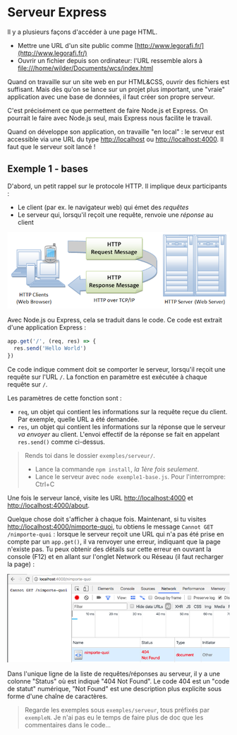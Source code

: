 # Serveur Express

Il y a plusieurs façons d'accéder à une page HTML.

* Mettre une URL d'un site public comme [http://www.legorafi.fr/](http://www.legorafi.fr/)
* Ouvrir un fichier depuis son ordinateur: l'URL ressemble alors à [file:///home/wilder/Documents/wcs/index.html](file:///home/wilder/Documents/wcs/index.html)

Quand on travaille sur un site web en pur HTML&CSS, ouvrir des fichiers est suffisant.
Mais dès qu'on se lance sur un projet plus important, une "vraie" application avec une base de données, il faut créer son propre serveur.

C'est précisément ce que permettent de faire Node.js et Express. On pourrait le faire
avec Node.js seul, mais Express nous facilite le travail.

Quand on développe son application, on travaille "en local" : le serveur est accessible via une URL du type
[http://localhost](http://localhost) ou [http://localhost:4000](http://localhost:4000). Il faut que le serveur soit lancé !

## Exemple 1 - bases

D'abord, un petit rappel sur le protocole HTTP. Il implique deux participants :

* Le client (par ex. le navigateur web) qui émet des *requêtes*
* Le serveur qui, lorsqu'il reçoit une requête, renvoie une *réponse* au client

![Illustration du protocole HTTP](wiki-images/HTTP.png)

Avec Node.js ou Express, cela se traduit dans le code. Ce code est extrait d'une application Express :

```javascript
app.get('/', (req, res) => {
  res.send('Hello World')
})
```

Ce code indique comment doit se comporter le serveur, lorsqu'il reçoit une requête sur l'URL `/`. La fonction en paramètre est exécutée à chaque requête sur `/`.

Les paramètres de cette fonction sont :

* `req`, un objet qui contient les informations sur la requête reçue du client. Par exemple, quelle URL a été demandée.
* `res`, un objet qui contient les informations sur la réponse que le serveur *va envoyer* au client. L'envoi effectif de la réponse se fait en appelant `res.send()` comme ci-dessus.

> Rends toi dans le dossier `exemples/serveur/`.
>
> * Lance la commande `npm install`, *la 1ère fois seulement*.
> * Lance le serveur avec `node exemple1-base.js`. Pour l'interrompre: Ctrl+C

Une fois le serveur lancé, visite les URL [http://localhost:4000](http://localhost:4000) et [http://localhost:4000/about](http://localhost:4000/about).

Quelque chose doit s'afficher à chaque fois. Maintenant, si tu visites [http://localhost:4000/nimporte-quoi](http://localhost:4000/nimporte-quoi), tu obtiens le message `Cannot GET /nimporte-quoi` : lorsque le serveur reçoit une URL qui n'a pas été prise en compte par un `app.get()`, il va renvoyer une erreur, indiquant que la page n'existe pas. Tu peux obtenir des détails sur cette erreur en ouvrant la console (F12) et en allant sur l'onglet Network ou Réseau (il faut recharger la page) :

![Détails de l'erreur, dans Google Chrome](wiki-images/express-404-chrome.png)

Dans l'unique ligne de la liste de requêtes/réponses au serveur, il y a une colonne "Status" où est indiqué "404 Not Found". Le code 404 est un "code de statut" numérique, "Not Found" est une description plus explicite sous forme d'une chaîne de caractères.

> Regarde les exemples sous `exemples/serveur`, tous préfixés par `exempleN`.
> Je n'ai pas eu le temps de faire plus de doc que les commentaires dans le code...
